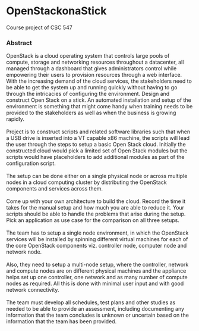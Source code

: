 # OpenStackonaStick
Course project of CSC 547

### Abstract
OpenStack is a cloud operating system that controls large pools of compute, storage and networking resources throughout a datacenter, all managed through a dashboard that gives administrators control while empowering their users to provision resources through a web interface. With the increasing demand of the cloud services, the stakeholders need to be able to get the system up and running quickly without having to go through the intricacies of configuring the environment. Design and construct Open Stack on a stick. An automated installation and setup of the environment is something that might come handy when training needs to be provided to the stakeholders as well as when the business is growing rapidly.
<br><br>Project is to construct scripts and related software libraries such that when a USB drive is inserted into a VT capable x86 machine, the scripts will lead the user through the steps to setup a basic Open Stack cloud. Initially the constructed cloud would pick a limited set of Open Stack modules but the scripts would have placeholders to add additional modules as part of the configuration script.
<br><br>The setup can be done either on a single physical node or across multiple nodes in a cloud computing cluster by distributing the OpenStack components and services across them.
<br><br>Come up with your own architecture to build the cloud. Record the time it takes for the manual setup and how much you are able to reduce it.Your scripts should be able to handle the problems that arise during the setup. Pick an application as use case for the comparison on all three setups.
<br><br>The team has to setup a single node environment, in which the OpenStack services will be installed by spinning different virtual machines for each of the core OpenStack components viz. controller node, computer node and network node.
<br><br>Also, they need to setup a multi-node setup, where the controller, network and compute nodes are on different physical machines and the appliance helps set up one controller, one network and as many number of compute nodes as required. All this is done with minimal user input and with good network connectivity.
<br><br>The team must develop all schedules, test plans and other studies as needed to be able to provide an assessment, including documenting any information that the team concludes is unknown or uncertain based on the information that the team has been provided.
